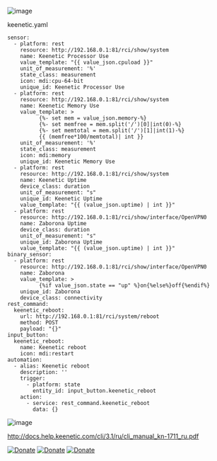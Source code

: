 

![image](https://user-images.githubusercontent.com/69485846/224211330-0c9cd10c-8ab0-42cd-baf8-bd22a5a70b8d.png)


keenetic.yaml
```
sensor:
  - platform: rest
    resource: http://192.168.0.1:81/rci/show/system
    name: Keenetic Processor Use
    value_template: "{{ value_json.cpuload }}"
    unit_of_measurement: '%'
    state_class: measurement
    icon: mdi:cpu-64-bit
    unique_id: Keenetic Processor Use
  - platform: rest
    resource: http://192.168.0.1:81/rci/show/system
    name: Keenetic Memory Use
    value_template: >
          {%- set mem = value_json.memory-%}
          {%- set memfree = mem.split('/')[0]|int(0)-%}
          {%- set memtotal = mem.split('/')[1]|int(1)-%}
          {{ (memfree*100/memtotal)| int }}
    unit_of_measurement: '%'
    state_class: measurement
    icon: mdi:memory
    unique_id: Keenetic Memory Use
  - platform: rest
    resource: http://192.168.0.1:81/rci/show/system
    name: Keenetic Uptime
    device_class: duration
    unit_of_measurement: "s"
    unique_id: Keenetic Uptime
    value_template: "{{ (value_json.uptime) | int }}"
  - platform: rest
    resource: http://192.168.0.1:81/rci/show/interface/OpenVPN0
    name: Zaborona Uptime
    device_class: duration
    unit_of_measurement: "s"
    unique_id: Zaborona Uptime
    value_template: "{{ (value_json.uptime) | int }}"
binary_sensor:
  - platform: rest
    resource: http://192.168.0.1:81/rci/show/interface/OpenVPN0
    name: Zaborona
    value_template: >
          {%if value_json.state == "up" %}on{%else%}off{%endif%}
    unique_id: Zaborona
    device_class: connectivity
rest_command:
  keenetic_reboot:
    url: http://192.168.0.1:81/rci/system/reboot
    method: POST
    payload: "{}"
input_button:
  keenetic_reboot:
    name: Keenetic reboot
    icon: mdi:restart
automation:
  - alias: Keenetic reboot
    description: ''
    trigger:
      - platform: state
        entity_id: input_button.keenetic_reboot
    action:
      - service: rest_command.keenetic_reboot
        data: {}
```

![image](https://user-images.githubusercontent.com/69485846/224307451-7a85c4c2-ce25-41f8-b3a4-1b0c423a8a97.png)



http://docs.help.keenetic.com/cli/3.1/ru/cli_manual_kn-1711_ru.pdf





[![Donate](https://img.shields.io/badge/donate-Beer-yellow.svg)](https://www.buymeacoffee.com/ntguest)
[![Donate](https://img.shields.io/badge/donate-Yandex-blueviolet.svg)](https://yoomoney.ru/to/410011383527168)
[![Donate](https://img.shields.io/badge/ask_in-Telegram-blue.svg)](https://t.me/avkulikoff)
